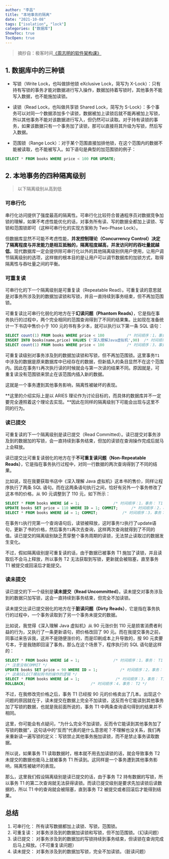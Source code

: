```yaml
---
author: "李昌"
title: "本地事务的隔离"
date: "2021-10-08"
tags: ["isolation", "lock"]
categories: ["数据库"]
ShowToc: true
TocOpen: true
---
```


> 摘抄自：极客时间[《周志明的软件架构课》](https://time.geekbang.org/column/article/319988)

## 1. 数据库中的三种锁

- 写锁（Write Lock，也叫做排他锁 eXclusive Lock，简写为 X-Lock）：只有持有写锁的事务才能对数据进行写入操作，数据加持着写锁时，其他事务不能写入数据，也不能施加读锁。

- 读锁（Read Lock，也叫做共享锁 Shared Lock，简写为 S-Lock）：多个事务可以对同一个数据添加多个读锁，数据被加上读锁后就不能再被加上写锁，所以其他事务不能对该数据进行写入，但仍然可以读取。对于持有读锁的事务，如果该数据只有一个事务加了读锁，那可以直接将其升级为写锁，然后写入数据。

- 范围锁（Range Lock）：对于某个范围直接加排他锁，在这个范围内的数据不能被读取，也不能被写入。如下语句是典型的加范围锁的例子：

```sql
SELECT * FROM books WHERE price < 100 FOR UPDATE;
```

## 2. 本地事务的四种隔离级别

> 以下隔离级别从高到低

### 可串行化
串行化访问提供了强度最高的隔离性。可串行化比较符合普通程序员对数据竞争加锁的理解，如果不考虑性能优化的话，对事务所有读、写的数据全都加上读锁、写锁和范围锁即可（这种可串行化的实现方案称为 Two-Phase Lock）。  

但数据库显然不可能不考虑性能，**并发控制理论（Concurrency Control）决定了隔离程度与并发能力是相互抵触的，隔离程度越高，并发访问时的吞吐量就越低**。现代数据库一定会提供除可串行化以外的其他隔离级别供用户使用，让用户调节隔离级别的选项，这样做的根本目的是让用户可以调节数据库的加锁方式，取得隔离性与吞吐量之间的平衡。

### 可重复读
可串行化的下一个隔离级别是可重复读（Repeatable Read）。可重复读的意思就是对事务所涉及到的数据加读锁和写锁，并且一直持续到事务结束，但不再加范围锁。  

可重复读比可串行化弱化的地方在于**幻读问题（Phantom Reads）**，它是指在事务执行的过程中，两个完全相同的范围查询得到了不同的结果集。比如现在准备统计一下书店中售价小于 100 元的书有多少本，就可以执行以下第一条 SQL 语句：
```sql
SELECT count(1) FROM books WHERE price < 100          /* 时间顺序：1，事务： T1 */
INSERT INTO books(name,price) VALUES ('深入理解Java虚拟机',90)  /* 时间顺序：2，事务： T2 */
SELECT count(1) FROM books WHERE price < 100          /* 时间顺序：3，事务： T1 */
```

可重复读级别对事务涉及到的数据加读锁和写锁，但不再加范围锁。这里事务`T1`中涉及的数据是原来数据库中已经存在的数据，但新插入的条目显然不在这个范围内。因此在事务`T1`再次执行读的时候就会与第一次读的结果不同。原因就是，可重复读没有范围锁来禁止在该范围内插入新的数据。

这就是一个事务遭到其他事务影响，隔离性被破坏的表现。

**这里的介绍实际上是以 ARIES 理论作为讨论目标的，而具体的数据库并不一定要完全遵照着这个理论去实现。**因此在同样的隔离级别下可能会出现与这里不同的行为。

### 读已提交
可重复读的下一个隔离级别是读已提交（Read Committed）。读已提交对事务涉及到的数据加的写锁，会一直持续到事务结束，但加的读锁在查询操作完成后就马上会释放。

读已提交比可重复读弱化的地方在于**不可重复读问题（Non-Repeatable Reads）**，它是指在事务执行过程中，对同一行数据的两次查询得到了不同的结果。

比如说，现在我要获取书店中《深入理解 Java 虚拟机》这本书的售价，同样让程序执行了两条 SQL 语句。而在这两条语句执行之间，恰好有另外一个事务修改了这本书的价格，从 90 元调整到了 110 元，如下所示：
```sql
SELECT * FROM books WHERE id = 1;               /* 时间顺序：1，事务： T1 */
UPDATE books SET price = 110 WHERE ID = 1; COMMIT;      /* 时间顺序：2，事务： T2 */
SELECT * FROM books WHERE id = 1; COMMIT;           /* 时间顺序：3，事务： T1 */
```

在事务`T1`执行完第一个查询语句后，读锁被释放，这时事务`T2`执行了update语句，更新了书的价格，然后事务`T1`再次去查询，这样两次查询就得到了不同的值。读已提交的隔离级别缺乏贯穿整个事务周期的读锁，无法禁止读取过的数据发生变化。

不过，假如隔离级别是可重复读的话，由于数据已被事务 T1 施加了读锁，并且读取后不会马上释放，所以事务 T2 无法获取到写锁，更新就会被阻塞，直至事务 T1 被提交或回滚后才能提交。

### 读未提交

读已提交的下一个级别是**读未提交（Read Uncommitted）**。读未提交对事务涉及到的数据只加写锁，这会一直持续到事务结束，但完全不加读锁。

读未提交比读已提交弱化的地方在于**脏读问题（Dirty Reads）**，它是指在事务执行的过程中，一个事务读取到了另一个事务未提交的数据。

比如说，我觉得《深入理解 Java 虚拟机》从 90 元涨价到 110 元是损害消费者利益的行为，又执行了一条更新语句，把价格改回了 90 元。而在我提交事务之前，同事过来告诉我，这并不是随便涨价的，而是印刷成本上升导致的，按 90 元卖要亏本，于是我随即回滚了事务。那么在这个场景下，程序执行的 SQL 语句是这样的：

```sql
SELECT * FROM books WHERE id = 1;               /* 时间顺序：1，事务： T1 */
/* 注意没有COMMIT */
UPDATE books SET price = 90 WHERE ID = 1;          /* 时间顺序：2，事务： T2 */
/* 这条SELECT模拟购书的操作的逻辑 */
SELECT * FROM books WHERE id = 1;                /* 时间顺序：3，事务： T1 */
ROLLBACK;                             /* 时间顺序：4，事务： T2 */
```

不过，在我修改完价格之后，事务 T1 已经按 90 元的价格卖出了几本。出现这个问题的原因就在于，读未提交在数据上完全不加读锁，这反而令它能读到其他事务加了写锁的数据，也就是我前面所说的，事务 T1 中两条查询语句得到的结果并不相同。

这里，你可能会有点疑问，“为什么完全不加读锁，反而令它能读到其他事务加了写锁的数据”，这句话中的“反而”代表的是什么意思呢？不理解也没关系，我们再来重新读一遍写锁的定义：写锁禁止其他事务施加读锁，而不是禁止事务读取数据。

所以说，如果事务 T1 读取数据时，根本就不用去加读锁的话，就会导致事务 T2 未提交的数据也能马上就被事务 T1 所读到。这同样是一个事务遭到其他事务影响，隔离性被破坏的表现。

那么，这里我们假设隔离级别是读已提交的话，由于事务 T2 持有数据的写锁，所以事务 T1 的第二次查询就无法获得读锁。而读已提交级别是要求先加读锁后读数据的，所以 T1 中的查询就会被阻塞，直到事务 T2 被提交或者回滚后才能得到结果。

## 总结
1. 可串行化： 所有读写数据都加上读锁、写锁，范围锁。
2. 可重复读： 对事务涉及到的数据加读锁和写锁，但不加范围锁。（幻读问题）
3. 读已提交： 对事务涉及到的数据加的写锁持续到事务结束，但读锁在查询完成后马上释放。（不可重复读问题）
4. 读未提交： 对事务涉及到的数据加写锁，完全不加读锁。（脏读问题）